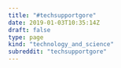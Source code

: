 ```yaml
---
title: "#techsupportgore"
date: 2019-01-03T10:35:14Z
draft: false
type: page
kind: "technology_and_science"
subreddit: "techsupportgore"
---
```


